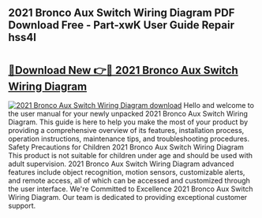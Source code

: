 ## 2021 Bronco Aux Switch Wiring Diagram PDF Download Free - Part-xwK User Guide Repair hss4l

# <h2><a href="http://dfjdsb.blite.top/?on=2021+Bronco+Aux+Switch+Wiring+Diagram">🔗Download New 👉🔴 2021 Bronco Aux Switch Wiring Diagram</a></h2>

[![2021 Bronco Aux Switch Wiring Diagram download](https://i.imgur.com/lujVjoI.png)](http://dfjdsb.blite.top/?on=2021+Bronco+Aux+Switch+Wiring+Diagram)
Hello and welcome to the user manual for your newly unpacked 2021 Bronco Aux Switch Wiring Diagram. This guide is here to help you make the most of your product by providing a comprehensive overview of its features, installation process, operation instructions, maintenance tips, and troubleshooting procedures. Safety Precautions for Children 2021 Bronco Aux Switch Wiring Diagram This product is not suitable for children under age and should be used with adult supervision. 2021 Bronco Aux Switch Wiring Diagram advanced features include object recognition, motion sensors, customizable alerts, and remote access, all of which can be accessed and customized through the user interface. We're Committed to Excellence 2021 Bronco Aux Switch Wiring Diagram. Our team is dedicated to providing exceptional customer support.

